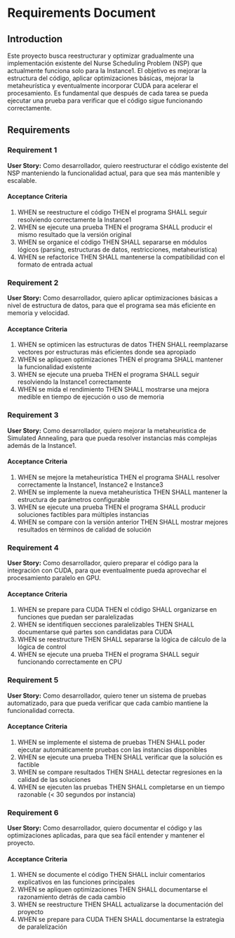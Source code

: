 # Requirements Document

## Introduction

Este proyecto busca reestructurar y optimizar gradualmente una implementación existente del Nurse Scheduling Problem (NSP) que actualmente funciona solo para la Instance1. El objetivo es mejorar la estructura del código, aplicar optimizaciones básicas, mejorar la metaheurística y eventualmente incorporar CUDA para acelerar el procesamiento. Es fundamental que después de cada tarea se pueda ejecutar una prueba para verificar que el código sigue funcionando correctamente.

## Requirements

### Requirement 1

**User Story:** Como desarrollador, quiero reestructurar el código existente del NSP manteniendo la funcionalidad actual, para que sea más mantenible y escalable.

#### Acceptance Criteria

1. WHEN se reestructure el código THEN el programa SHALL seguir resolviendo correctamente la Instance1
2. WHEN se ejecute una prueba THEN el programa SHALL producir el mismo resultado que la versión original
3. WHEN se organice el código THEN SHALL separarse en módulos lógicos (parsing, estructuras de datos, restricciones, metaheurística)
4. WHEN se refactorice THEN SHALL mantenerse la compatibilidad con el formato de entrada actual

### Requirement 2

**User Story:** Como desarrollador, quiero aplicar optimizaciones básicas a nivel de estructura de datos, para que el programa sea más eficiente en memoria y velocidad.

#### Acceptance Criteria

1. WHEN se optimicen las estructuras de datos THEN SHALL reemplazarse vectores por estructuras más eficientes donde sea apropiado
2. WHEN se apliquen optimizaciones THEN el programa SHALL mantener la funcionalidad existente
3. WHEN se ejecute una prueba THEN el programa SHALL seguir resolviendo la Instance1 correctamente
4. WHEN se mida el rendimiento THEN SHALL mostrarse una mejora medible en tiempo de ejecución o uso de memoria

### Requirement 3

**User Story:** Como desarrollador, quiero mejorar la metaheurística de Simulated Annealing, para que pueda resolver instancias más complejas además de la Instance1.

#### Acceptance Criteria

1. WHEN se mejore la metaheurística THEN el programa SHALL resolver correctamente la Instance1, Instance2 e Instance3
2. WHEN se implemente la nueva metaheurística THEN SHALL mantener la estructura de parámetros configurable
3. WHEN se ejecute una prueba THEN el programa SHALL producir soluciones factibles para múltiples instancias
4. WHEN se compare con la versión anterior THEN SHALL mostrar mejores resultados en términos de calidad de solución

### Requirement 4

**User Story:** Como desarrollador, quiero preparar el código para la integración con CUDA, para que eventualmente pueda aprovechar el procesamiento paralelo en GPU.

#### Acceptance Criteria

1. WHEN se prepare para CUDA THEN el código SHALL organizarse en funciones que puedan ser paralelizadas
2. WHEN se identifiquen secciones paralelizables THEN SHALL documentarse qué partes son candidatas para CUDA
3. WHEN se reestructure THEN SHALL separarse la lógica de cálculo de la lógica de control
4. WHEN se ejecute una prueba THEN el programa SHALL seguir funcionando correctamente en CPU

### Requirement 5

**User Story:** Como desarrollador, quiero tener un sistema de pruebas automatizado, para que pueda verificar que cada cambio mantiene la funcionalidad correcta.

#### Acceptance Criteria

1. WHEN se implemente el sistema de pruebas THEN SHALL poder ejecutar automáticamente pruebas con las instancias disponibles
2. WHEN se ejecute una prueba THEN SHALL verificar que la solución es factible
3. WHEN se compare resultados THEN SHALL detectar regresiones en la calidad de las soluciones
4. WHEN se ejecuten las pruebas THEN SHALL completarse en un tiempo razonable (< 30 segundos por instancia)

### Requirement 6

**User Story:** Como desarrollador, quiero documentar el código y las optimizaciones aplicadas, para que sea fácil entender y mantener el proyecto.

#### Acceptance Criteria

1. WHEN se documente el código THEN SHALL incluir comentarios explicativos en las funciones principales
2. WHEN se apliquen optimizaciones THEN SHALL documentarse el razonamiento detrás de cada cambio
3. WHEN se reestructure THEN SHALL actualizarse la documentación del proyecto
4. WHEN se prepare para CUDA THEN SHALL documentarse la estrategia de paralelización